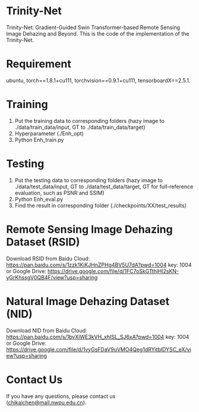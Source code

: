 # Trinity-Net
Trinity-Net: Gradient-Guided Swin Transformer-based Remote Sensing Image Dehazing and Beyond.
This is the code of the implementation of the Trinity-Net.

# Requirement
ubuntu, torch==1.8.1+cu111, torchvision==0.9.1+cu111, tensorboardX==2.5.1.

# Training
1. Put the training data to corresponding folders (hazy image to ./data/train_data/input, GT to ./data/train_data/target)
2. Hyperparameter (./Enh_opt)
3. Python Enh_train.py

# Testing
1. Put the testing data to corresponding folders (hazy image to ./data/test_data/input, GT to ./data/test_data/target, GT for full-reference evaluation, such as PSNR and SSIM)
2. Python Enh_eval.py
3. Find the result in corresponding folder (./checkpoints/XX/test_results)

# Remote Sensing Image Dehazing Dataset (RSID)
Download RSID from Baidu Cloud: https://pan.baidu.com/s/1zzk1KiKJHnZPHg4BV5U7dA?pwd=1004 key: 1004 or Google Drive: https://drive.google.com/file/d/1FC7oSkGTthjHl2sKN-yGrKhssgV0QB4F/view?usp=sharing

# Natural Image Dehazing Dataset (NID)
Download NID from Baidu Cloud: https://pan.baidu.com/s/1bvXiWE3kVH_xhISL_SJ6xA?pwd=1004 key: 1004 or Google Drive: https://drive.google.com/file/d/1vyGsFDaV9uVMO4Qeg1dRYitbIDYSC_eX/view?usp=sharing

# Contact Us
If you have any questions, please contact us (chikaichen@mail.nwpu.edu.cn).

